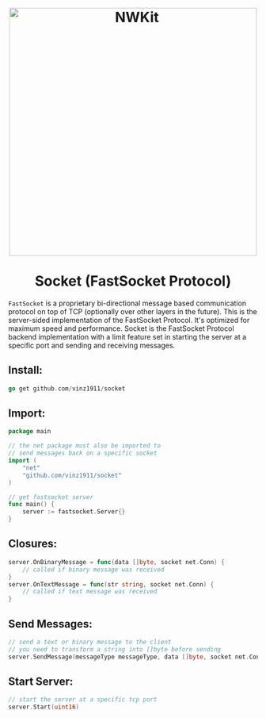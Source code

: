 <div align="center">
    <h1>
        <br>
            <a href="https://github.com/Vinz1911/NWKit"><img src="http://weist.it/content/assets/images/fastsocket_backend.svg" alt="NWKit" width="500"></a>
        <br>
        <br>
            Socket (FastSocket Protocol)
        <br>
    </h1>
</div>

`FastSocket` is a proprietary bi-directional message based communication protocol on top of TCP (optionally over other layers in the future). This is the server-sided implementation of the FastSocket Protocol. It's optimized for maximum speed and performance. Socket is the FastSocket Protocol backend implementation with a limit feature set in starting the server at a specific port and sending and receiving messages.
 
## Install:
```go
go get github.com/vinz1911/socket
```

## Import:
```go
package main

// the net package must also be imported to
// send messages back on a specific socket
import (
    "net"
    "github.com/vinz1911/socket"
)

// get fastsocket server
func main() {
    server := fastsocket.Server{}
}
```

## Closures:
```go
server.OnBinaryMessage = func(data []byte, socket net.Conn) {
    // called if binary message was received
}
server.OnTextMessage = func(str string, socket net.Conn) {
    // called if text message was received
}
```

## Send Messages:
```go
// send a text or binary message to the client
// you need to transform a string into []byte before sending
server.SendMessage(messageType messageType, data []byte, socket net.Conn)
```

## Start Server:
```go
// start the server at a specific tcp port
server.Start(uint16)
```
